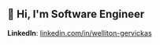 ## 👋 Hi, I'm Software Engineer

**LinkedIn**: [linkedin.com/in/welliton-gervickas](https://linkedin.com/in/welliton-gervickas)  


